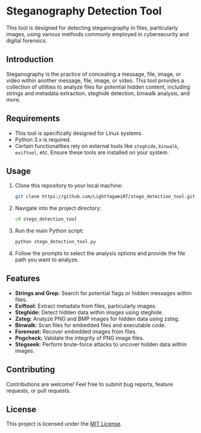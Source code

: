 # Steganography Detection Tool

This tool is designed for detecting steganography in files, particularly images, using various methods commonly employed in cybersecurity and digital forensics.

## Introduction

Steganography is the practice of concealing a message, file, image, or video within another message, file, image, or video. This tool provides a collection of utilities to analyze files for potential hidden content, including strings and metadata extraction, steghide detection, binwalk analysis, and more.

## Requirements

- This tool is specifically designed for Linux systems.
- Python 3.x is required.
- Certain functionalities rely on external tools like `steghide`, `binwalk`, `exiftool`, etc. Ensure these tools are installed on your system.

## Usage

1. Clone this repository to your local machine:

   ```bash
   git clone https://github.com/LightYagamiRT/stego_detection_tool.git
   ```

2. Navigate into the project directory:

   ```bash
   cd stego_detection_tool
   ```

3. Run the main Python script:

   ```bash
   python stego_detection_tool.py
   ```

4. Follow the prompts to select the analysis options and provide the file path you want to analyze.

## Features

- **Strings and Grep:** Search for potential flags or hidden messages within files.
- **Exiftool:** Extract metadata from files, particularly images.
- **Steghide:** Detect hidden data within images using steghide.
- **Zsteg:** Analyze PNG and BMP images for hidden data using zsteg.
- **Binwalk:** Scan files for embedded files and executable code.
- **Foremost:** Recover embedded images from files.
- **Pngcheck:** Validate the integrity of PNG image files.
- **Stegseek:** Perform brute-force attacks to uncover hidden data within images.

## Contributing

Contributions are welcome! Feel free to submit bug reports, feature requests, or pull requests.

## License

This project is licensed under the [MIT License](LICENSE).
